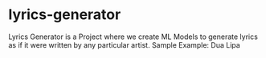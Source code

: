 # lyrics-generator
Lyrics Generator is a Project where we create ML Models to generate lyrics as if it were written by any particular artist. Sample Example: Dua Lipa
